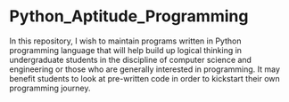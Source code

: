 # Python_Aptitude_Programming
In this repository, I wish to maintain programs written in Python programming language that will help build up logical thinking in undergraduate students in the discipline of computer science and engineering or those who are generally interested in programming. It may benefit students to look at pre-written code in order to kickstart their own programming journey.
